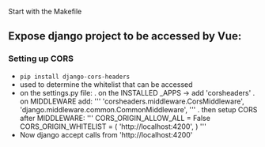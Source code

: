 Start with the Makefile

## Expose django project to be accessed by Vue:

### Setting up CORS
- `pip install django-cors-headers`
- used to determine the whitelist that can be accessed
- on the settings.py file:
    . on the INSTALLED _APPS -> add 'corsheaders'
    . on MIDDLEWARE add:
        '''
        'corsheaders.middleware.CorsMiddleware',
        'django.middleware.common.CommonMiddleware',
        '''
    . then setup CORS after MIDDLEWARE:
        '''
        CORS_ORIGIN_ALLOW_ALL = False
        CORS_ORIGIN_WHITELIST = (
            'http://localhost:4200',
        )
        '''
- Now django accept calls from 'http://localhost:4200'

